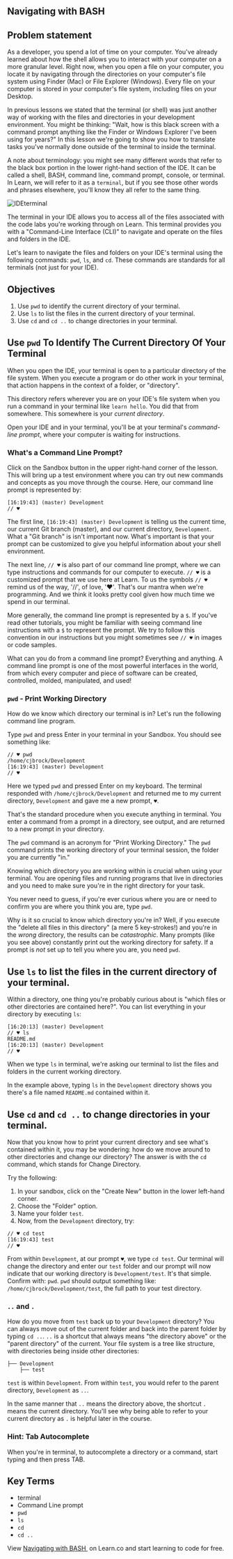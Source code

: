 ## Navigating with BASH

## Problem statement

As a developer, you spend a lot of time on your computer. You've already
learned about how the shell allows you to interact with your computer on a more
granular level. Right now, when you open a file on your computer, you locate it
by navigating through the directories on your computer's file system using
Finder (Mac) or File Explorer (Windows). Every file on your computer is stored
in your computer's file system, including files on your Desktop.

In previous lessons we stated that the terminal (or shell) was just another way
of working with the files and directories in your development environment. You
might be thinking: "Wait, how is this black screen with a command prompt
anything like the Finder or Windows Explorer I've been using for years?" In
this lesson we're going to show you how to translate tasks you've normally done
outside of the terminal to inside the terminal.

A note about terminology: you might see many different words that refer to the
black box portion in the lower right-hand section of the IDE. It can be called
a shell, BASH, command line, command prompt, console, or terminal. In Learn, we
will refer to it as a `terminal`, but if you see those other words and phrases
elsewhere, you'll know they all refer to the same thing.

![IDEterminal](https://s3.amazonaws.com/learn-verified/ILE-Console.png)

The terminal in your IDE allows you to access all of the files associated with
the code labs you're working through on Learn. This terminal provides you with
a "Command-Line Interface (CLI)" to navigate and operate on the files and
folders in the IDE.

Let's learn to navigate the files and folders on your IDE's terminal using the
following commands: `pwd`, `ls`, and `cd`. These commands are standards for all
terminals (not just for your IDE).

## Objectives

1. Use `pwd` to identify the current directory of your terminal.
2. Use `ls` to list the files in the current directory of your terminal.
3. Use `cd` and `cd ..` to change directories in your terminal.

## Use `pwd` To Identify The Current Directory Of Your Terminal

When you open the IDE, your terminal is open to a particular directory of the
file system. When you execute a program or do other work in your terminal, that
action happens in the context of a folder, or "directory".

This directory refers wherever you are on your IDE's file system when you run a
command in your terminal like `learn hello`. You did that from somewhere. This
somewhere is your _current directory_.

Open your IDE and in your terminal, you'll be at your terminal's _command-line
prompt_, where your computer is waiting for instructions.

### What's a Command Line Prompt?

Click on the Sandbox button in the upper right-hand corner of the lesson. This
will bring up a test environment where you can try out new commands and
concepts as you move through the course. Here, our command line prompt is
represented by:

```
[16:19:43] (master) Development
// ♥
```

The first line, `[16:19:43] (master) Development` is telling us the current
time, our current Git branch (master), and our current directory,
`Development`. What a "Git branch" is isn't important now. What's important is
that your prompt can be customized to give you helpful information about your
shell environment.

The next line, `// ♥` is also part of our command line prompt, where we can
type instructions and commands for our computer to execute. `// ♥` is a
customized prompt that we use here at Learn. To us the symbols `// ♥` remind us
of the way, '//', of love, '♥'. That's our mantra when we're programming. And
we think it looks pretty cool given how much time we spend in our terminal.

More generally, the command line prompt is represented by a `$`.  If you've
read other tutorials, you might be familiar with seeing command line
instructions with a `$` to represent the prompt. We try to follow this
convention in our instructions but you might sometimes see `// ♥` in images or
code samples.

What can you do from a command line prompt? Everything and anything. A command
line prompt is one of the most powerful interfaces in the world, from which
every computer and piece of software can be created, controlled, molded,
manipulated, and used!

### `pwd` - Print Working Directory

How do we know which directory our terminal is in? Let's run the following
command line program.

Type `pwd` and press Enter in your terminal in your Sandbox. You should see
something like:

```
// ♥ pwd
/home/cjbrock/Development
[16:19:43] (master) Development
// ♥
```

Here we typed `pwd` and pressed Enter on my keyboard. The terminal responded
with `/home/cjbrock/Development` and returned me to my current directory,
`Development` and gave me a new prompt, `♥`.

That's the standard procedure when you execute anything in terminal. You enter
a command from a prompt in a directory, see output, and are returned to a new
prompt in your directory.

The `pwd` command is an acronym for "Print Working Directory." The `pwd`
command prints the working directory of your terminal session, the folder you
are currently "in."

Knowing which directory you are working within is crucial when using your
terminal. You are opening files and running programs that live in directories
and you need to make sure you're in the right directory for your task.

You never need to guess, if you're ever curious where you are or need to
confirm you are where you think you are, type `pwd`.

Why is it so crucial to know which directory you're in? Well, if you execute
the "delete all files in this directory" (a mere 5 key-strokes!) and you're in
the _wrong_ directory, the results can be _catastrophic_. Many prompts (like
you see above) constantly print out the working directory for safety. If a
prompt is _not_ set up to tell you where you are, you need `pwd`.

## Use `ls` to list the files in the current directory of your terminal.

Within a directory, one thing you're probably curious about is "which files or
other directories are contained here?". You can list everything in your
directory by executing `ls`:

```
[16:20:13] (master) Development
// ♥ ls
README.md
[16:20:13] (master) Development
// ♥
```

When we type `ls` in terminal, we're asking our terminal to list the files and
folders in the current working directory.

In the example above, typing `ls` in the `Development` directory shows you
there's a file named `README.md` contained within it.

## Use `cd` and `cd ..` to change directories in your terminal.

Now that you know how to print your current directory and see what's contained within it, you may be wondering: how do we move around to other directories and change our directory? The answer is with the `cd` command, which stands for Change Directory.

Try the following:

1. In your sandbox, click on the "Create New" button in the lower left-hand corner.
2. Choose the "Folder" option.
3. Name your folder `test`.
4. Now, from the `Development` directory, try:

```
// ♥ cd test
[16:19:43] test
// ♥
```

From within `Development`, at our prompt `♥`, we type `cd test`. Our terminal
will change the directory and enter our `test` folder and our prompt will now
indicate that our working directory is `Development/test`. It's that simple.
Confirm with: `pwd`. `pwd` should output something like:
`/home/cjbrock/Development/test`, the full path to your test directory.

### `..` and `.`

How do you move from `test` back up to your `Development` directory? You can
always move out of the current folder and back into the parent folder by typing
`cd ..`.  `..` is a shortcut that always means "the directory above" or the
"parent directory" of the current. Your file system is a tree like structure,
with directories being inside other directories:

```
├── Development
    ├── test
```

`test` is within `Development`. From within `test`, you would refer to the
parent directory, `Development` as `..`.

In the same manner that `..` means the directory above, the shortcut `.` means
the current directory. You'll see why being able to refer to your current
directory as `.` is helpful later in the course.

### Hint: Tab Autocomplete

When you're in terminal, to autocomplete a directory or a command, start typing and then press TAB.

## Key Terms

- terminal
- Command Line prompt
- `pwd`
- `ls`
- `cd`
- `cd ..`


<p class='util--hide'>View <a href='https://learn.co/lessons/navigating-with-bash-ide'>Navigating with BASH </a> on Learn.co and start learning to code for free.</p>
